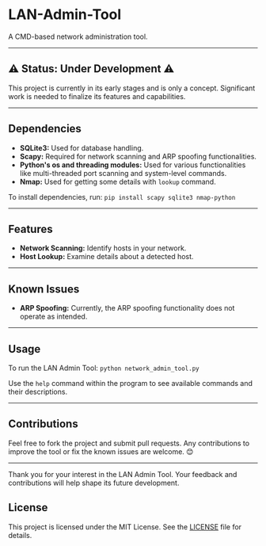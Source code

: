 # LAN-Admin-Tool
A CMD-based network administration tool.

---

## ⚠️ Status: Under Development ⚠️

This project is currently in its early stages and is only a concept. Significant work is needed to finalize its features and capabilities.

---

## Dependencies

- **SQLite3:** Used for database handling.
- **Scapy:** Required for network scanning and ARP spoofing functionalities.
- **Python's os and threading modules:** Used for various functionalities like multi-threaded port scanning and system-level commands.
- **Nmap:** Used for getting some details with `lookup` command.
  
To install dependencies, run: `pip install scapy sqlite3 nmap-python`


---

## Features

- **Network Scanning:** Identify hosts in your network.
- **Host Lookup:** Examine details about a detected host.

---

## Known Issues

- **ARP Spoofing:** Currently, the ARP spoofing functionality does not operate as intended.

---

## Usage

To run the LAN Admin Tool: `python network_admin_tool.py`

Use the `help` command within the program to see available commands and their descriptions.

---

## Contributions

Feel free to fork the project and submit pull requests. Any contributions to improve the tool or fix the known issues are welcome. 😊

---

Thank you for your interest in the LAN Admin Tool. Your feedback and contributions will help shape its future development.

## License

This project is licensed under the MIT License. See the [LICENSE](LICENSE) file for details.
